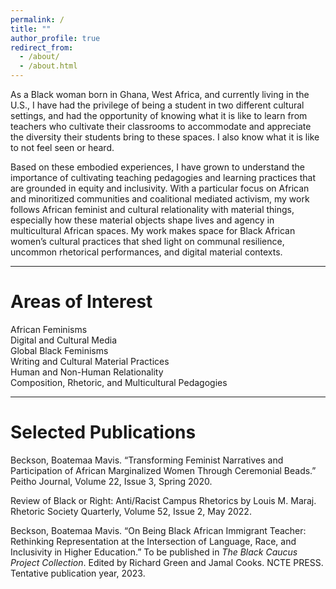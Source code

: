 ```yaml
---
permalink: /
title: ""
author_profile: true
redirect_from: 
  - /about/
  - /about.html
---
```


As a Black woman born in Ghana, West Africa, and currently living in the U.S., I have had the privilege of being a student in two different cultural settings, and had the opportunity of knowing what it is like to learn from teachers who cultivate their classrooms to accommodate and appreciate the diversity their students bring to these spaces. I also know what it is like to not feel seen or heard.

Based on these embodied experiences, I have grown to understand the importance of cultivating teaching pedagogies and learning practices that are grounded in equity and inclusivity. With a particular focus on African and minoritized communities and coalitional mediated activism, my work follows African feminist and cultural relationality with material things, especially how these material objects shape lives and agency in multicultural African spaces. My work makes space for Black African women’s cultural practices that shed light on communal resilience, uncommon rhetorical performances, and digital material contexts.

<hr>

# Areas of Interest

African Feminisms\
Digital and Cultural Media\
Global Black Feminisms\
Writing and Cultural Material Practices\
Human and Non-Human Relationality\
Composition, Rhetoric, and Multicultural Pedagogies

<hr>

# Selected Publications

Beckson, Boatemaa Mavis. “Transforming Feminist Narratives and Participation of African Marginalized Women Through Ceremonial Beads.” Peitho Journal, Volume 22, Issue 3, Spring 2020.

Review of Black or Right: Anti/Racist Campus Rhetorics by Louis M. Maraj. Rhetoric Society Quarterly, Volume 52, Issue 2, May 2022.

Beckson, Boatemaa Mavis. “On Being Black African Immigrant Teacher: Rethinking Representation at the Intersection of Language, Race, and Inclusivity in Higher Education.” To be published in <em>The Black Caucus Project Collection</em>. Edited by Richard Green and Jamal Cooks. NCTE PRESS. Tentative publication year, 2023.
